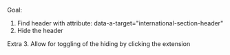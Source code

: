 Goal:
1. Find header with attribute: data-a-target="international-section-header"
2. Hide the header

Extra
3. Allow for toggling of the hiding by clicking the extension
